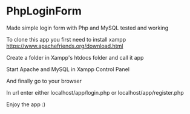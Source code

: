 # PhpLoginForm
Made simple login form with Php and MySQL tested and working 

To clone this app you first need to install xampp 
https://www.apachefriends.org/download.html

Create a folder in Xampp's htdocs folder and call it app

Start Apache and MySQL in Xampp Control Panel

And finally go to your browser  

In url enter either localhost/app/login.php or localhost/app/register.php

Enjoy the app :)
